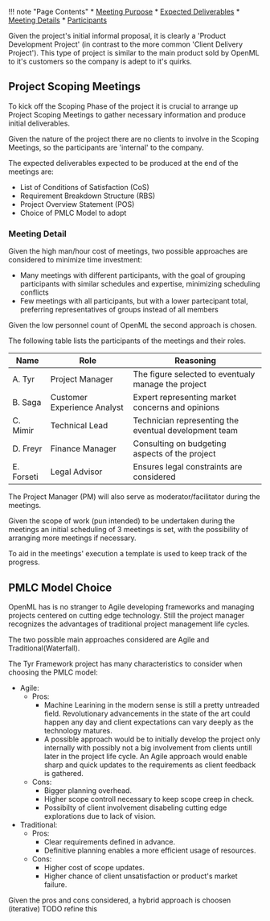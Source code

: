!!! note "Page Contents"
    *   [Meeting Purpose](#meeting-purpose)
    *   [Expected Deliverables](#expected-deliverables)
    *   [Meeting Details](#meeting-details)
    *   [Participants](#participants)

Given the project's initial informal proposal, it is clearly a 'Product Development Project' (in contrast to the more common 'Client Delivery Project'). This type of project is similar to the main product sold by OpenML to it's customers so the company is adept to it's quirks.

## Project Scoping Meetings

To kick off the Scoping Phase of the project it is crucial to arrange up Project Scoping Meetings to gather necessary information and produce initial deliverables.

Given the nature of the project there are no clients to involve in the Scoping Meetings, so the participants are 'internal' to the company.

The expected deliverables expected to be produced at the end of the meetings are:

- List of Conditions of Satisfaction (CoS)
- Requirement Breakdown Structure (RBS)
- Project Overview Statement (POS)
- Choice of PMLC Model to adopt

### Meeting Detail

Given the high man/hour cost of meetings, two possible approaches are considered to minimize time investment:

- Many meetings with different participants, with the goal of grouping participants with similar schedules and expertise, minimizing scheduling conflicts
- Few meetings with all participants, but with a lower partecipant total, preferring representatives of groups instead of all members

Given the low personnel count of OpenML the second approach is chosen.

The following table lists the participants of the meetings and their roles.

| Name       | Role                        | Reasoning                                             |
|------------|-----------------------------|-------------------------------------------------------|
| A. Tyr     | Project Manager             | The figure selected to eventualy manage the project   |
| B. Saga    | Customer Experience Analyst | Expert representing market concerns and opinions      |
| C. Mimir   | Technical Lead              | Technician representing the eventual development team |
| D. Freyr   | Finance Manager             | Consulting on budgeting aspects of the project        |
| E. Forseti | Legal Advisor               | Ensures legal constraints are considered              |

The Project Manager (PM) will also serve as moderator/facilitator during the meetings.

Given the scope of work (pun intended) to be undertaken during the meetings an initial scheduling of 3 meetings is set, with the possibility of arranging more meetings if necessary.

To aid in the meetings' execution a template is used to keep track of the progress.

## PMLC Model Choice

OpenML has is no stranger to Agile developing frameworks and managing projects centered on cutting edge technology. Still the project manager recognizes the advantages of traditional project management life cycles.

The two possible main approaches considered are Agile and Traditional(Waterfall).

The Tyr Framework project has many characteristics to consider when choosing the PMLC model:

- Agile:
    - Pros:
        - Machine Learining in the modern sense is still a pretty untreaded field. Revolutionary advancements in the state of the art could happen any day and client expectations can vary deeply as the technology matures.
        - A possible approach would be to initially develop the project only internally with possibly not a big involvement from clients untill later in the project life cycle. An Agile approach would enable sharp and quick updates to the requirements as client feedback is gathered.
    - Cons:
        - Bigger planning overhead.
        - Higher scope controll necessary to keep scope creep in check.
        - Possibilty of client involvement disabeling cutting edge explorations due to lack of vision.
- Traditional:
    - Pros:
        - Clear requirements defined in advance.
        - Definitive planning enables a more efficient usage of resources.
    - Cons:
        - Higher cost of scope updates.
        - Higher chance of client unsatisfaction or product's market failure.

Given the pros and cons considered, a hybrid approach is choosen (iterative) TODO refine this
